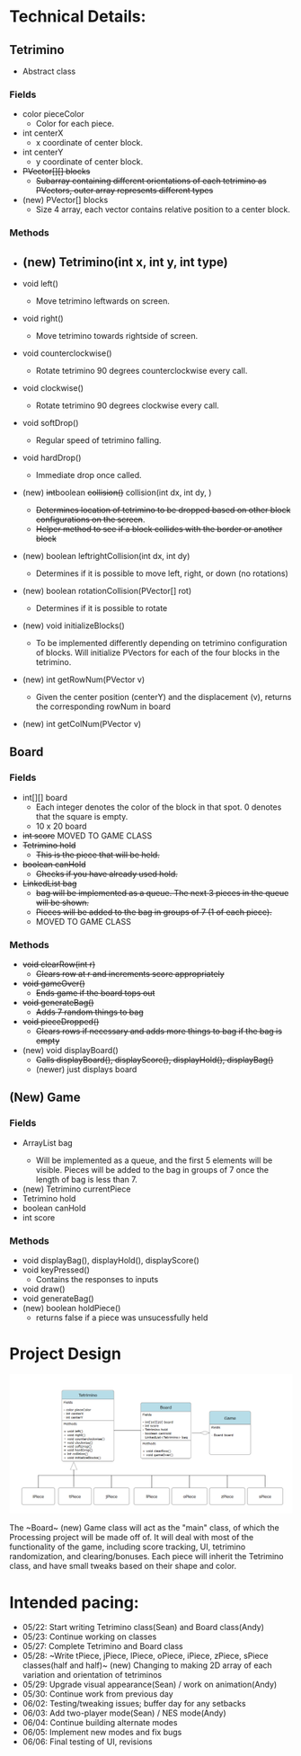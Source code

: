 
# Technical Details:

## Tetrimino
- Abstract class
### Fields
- color pieceColor
  - Color for each piece.
- int centerX
  - x coordinate of center block.
- int centerY
  - y coordinate of center block.
- ~~PVector[][] blocks~~
  - ~~Subarray containing different orientations of each tetrimino as PVectors, outer array represents different types~~
- (new) PVector[] blocks
  - Size 4 array, each vector contains relative position to a center block.

### Methods
- (new) Tetrimino(int x, int y, int type)
  - 
- void left()
  - Move tetrimino leftwards on screen.
- void right()
  - Move tetrimino towards rightside of screen.
- void counterclockwise()
  - Rotate tetrimino 90 degrees counterclockwise every call.
- void clockwise()
  - Rotate tetrimino 90 degrees clockwise every call.
- void softDrop()
  - Regular speed of tetrimino falling.
- void hardDrop()
  - Immediate drop once called.
- (new) ~~int~~boolean ~~collision()~~ collision(int dx, int dy, )
  - ~~Determines location of tetrimino to be dropped based on other block configurations on the screen~~.
  - ~~Helper method to see if a block collides with the border or another block~~
- (new) boolean leftrightCollision(int dx, int dy) 
  - Determines if it is possible to move left, right, or down (no rotations)
- (new) boolean rotationCollision(PVector[] rot)
  - Determines if it is possible to rotate

- (new) void initializeBlocks()
  - To be implemented differently depending on tetrimino configuration of blocks. Will initialize PVectors for each of the four blocks in the tetrimino.
- (new) int getRowNum(PVector v) 
  - Given the center position (centerY) and the displacement (v), returns the corresponding rowNum in board
- (new) int getColNum(PVector v)

## Board
### Fields
- int[][] board
    - Each integer denotes the color of the block in that spot. 0 denotes that the square is empty.
    - 10 x 20 board
- ~~int score~~ MOVED TO GAME CLASS
- ~~Tetrimino hold~~
    - ~~This is the piece that will be held.~~
- ~~boolean canHold~~
    - ~~Checks if you have already used hold.~~
- ~~LinkedList<Tetrimino> bag~~
    - ~~bag will be implemented as a queue. The next 3 pieces in the queue will be shown.~~
    - ~~Pieces will be added to the bag in groups of 7 (1 of each piece).~~
    - MOVED TO GAME CLASS
### Methods
- ~~void clearRow(int r)~~
    - ~~Clears row at r and increments score appropriately~~
- ~~void gameOver()~~
    - ~~Ends game if the board tops out~~
- ~~void generateBag()~~
    - ~~Adds 7 random things to bag~~
- ~~void pieceDropped()~~
    - ~~Clears rows if necessary and adds more things to bag if the bag is empty~~
- (new) void displayBoard()
    - ~~Calls displayBoard(), displayScore(), displayHold(), displayBag()~~
    - (newer) just displays board

## (New) Game 
### Fields
- ArrayList<Tetrimino> bag
    - Will be implemented as a queue, and the first 5 elements will be visible. Pieces will be added to the bag in groups of 7 once the length of bag is less than 7.
- (new) Tetrimino currentPiece
- Tetrimino hold
- boolean canHold
- int score

### Methods
- void displayBag(), displayHold(), displayScore()
- void keyPressed()
    - Contains the responses to inputs
- void draw()
- void generateBag()
- (new) boolean holdPiece()
    - returns false if a piece was unsucessfully held

# Project Design

![UMLDiagram](UMLdiagram.png)

The ~Board~ (new) Game class will act as the "main" class, of which the Processing project will be made off of. It will deal with most of the functionality of the game, including score tracking, UI, tetrimino randomization, and clearing/bonuses. Each piece will inherit the Tetrimino class, and have small tweaks based on their shape and color.

# Intended pacing:

- 05/22: Start writing Tetrimino class(Sean) and Board class(Andy)
- 05/23: Continue working on classes
- 05/27: Complete Tetrimino and Board class
- 05/28: ~Write tPiece, jPiece, lPiece, oPiece, iPiece, zPiece, sPiece classes(half and half)~
         (new) Changing to making 2D array of each variation and orientation of tetriminos
- 05/29: Upgrade visual appearance(Sean) / work on animation(Andy)
- 05/30: Continue work from previous day
- 06/02: Testing/tweaking issues; buffer day for any setbacks
- 06/03: Add two-player mode(Sean) / NES mode(Andy)
- 06/04: Continue building alternate modes
- 06/05: Implement new modes and fix bugs
- 06/06: Final testing of UI, revisions
